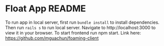 # Float App README

To run app in local server, first run `bundle install` to install dependencies. Then run `rails s` to run local server. Navigate to http://localhost:3000 to view it in your browser. To start frontend run npm start. Link here: https://github.com/mguachun/foaming-client
